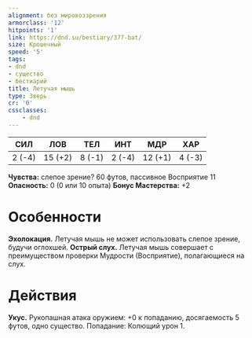 ```yaml
---
alignment: без мировоззрения
armorclass: '12'
hitpoints: '1'
link: https://dnd.su/bestiary/377-bat/
size: Крошечный
speed: '5'
tags:
- dnd
- существо
- бестиарий
title: Летучая мышь
type: Зверь
cr: '0'
cssclasses:
    - dnd
---
```



| СИЛ | ЛОВ | ТЕЛ | ИНТ | МДР | ХАР |
|---|---|---|---|---|---|
| 2 (-4) | 15 (+2) | 8 (-1) | 2 (-4) | 12 (+1) | 4 (-3) |
**Чувства:** слепое зрение? 60 футов, пассивное Восприятие 11
**Опасность:** 0 (0 или 10 опыта)
**Бонус Мастерства:** +2


# Особенности
**Эхолокация.** Летучая мышь не может использовать слепое зрение, будучи оглохшей.
**Острый слух.** Летучая мышь совершает с преимуществом проверки Мудрости (Восприятие), полагающиеся на слух.


# Действия
**Укус.** Рукопашная атака оружием: +0 к попаданию, досягаемость 5 футов, одно существо. Попадание: Колющий урон 1.